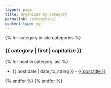 ```yaml
---
layout: page
title: Organized by Category
permalink: /categories/
content-type: eg
---
```


<!-- <style>
.category-content a {
    text-decoration: none;
    color: #4183c4;
}

.category-content a:hover {
    text-decoration: underline;
    color: #4183c4;
}
</style> -->

<main>
    {% for category in site.categories %}
        <h3 id="{{ category | first }}">{{ category | first | capitalize }}</h3>
        {% for post in category.last %}
        <ul>
            <!--li id="category-content" style="padding-bottom: 0.6em; list-style: none;"><a href="{{post.url}}">{{ post.title }}</a></li-->
            <li><time datetime="{{ post.date | date_to_xmlschema }}">{{ post.date | date_to_string }} - </time>
            <a href="{{post.url}}">{{ post.title }}</a></li>
        </ul>
        {% endfor %}
    {% endfor %}
    <br/>
    <br/>
</main>
